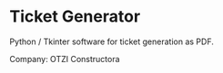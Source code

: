 # Ticket Generator

Python / Tkinter software for ticket generation as PDF.<br/>

Company: OTZI Constructora
